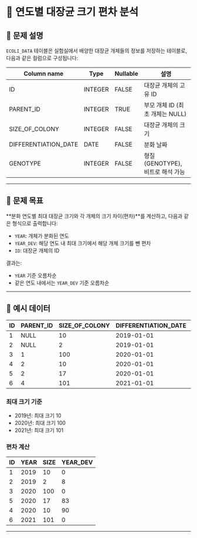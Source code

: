 # 🧫 연도별 대장균 크기 편차 분석

## 📘 문제 설명

`ECOLI_DATA` 테이블은 실험실에서 배양한 대장균 개체들의 정보를 저장하는 테이블로, 다음과 같은 컬럼으로 구성됩니다:

| Column name             | Type     | Nullable | 설명                              |
|-------------------------|----------|----------|-----------------------------------|
| ID                      | INTEGER  | FALSE    | 대장균 개체의 고유 ID             |
| PARENT_ID               | INTEGER  | TRUE     | 부모 개체 ID (최초 개체는 NULL)   |
| SIZE_OF_COLONY          | INTEGER  | FALSE    | 대장균 개체의 크기                |
| DIFFERENTIATION_DATE    | DATE     | FALSE    | 분화 날짜                         |
| GENOTYPE                | INTEGER  | FALSE    | 형질 (GENOTYPE), 비트로 해석 가능 |

---

## 🧩 문제 목표

**분화 연도별 최대 대장균 크기와 각 개체의 크기 차이(편차)**를 계산하고, 다음과 같은 형식으로 출력합니다:

- `YEAR`: 개체가 분화된 연도
- `YEAR_DEV`: 해당 연도 내 최대 크기에서 해당 개체 크기를 뺀 편차
- `ID`: 대장균 개체의 ID

결과는:

- `YEAR` 기준 오름차순
- 같은 연도 내에서는 `YEAR_DEV` 기준 오름차순

---

## 🧪 예시 데이터

| ID | PARENT_ID | SIZE_OF_COLONY | DIFFERENTIATION_DATE | GENOTYPE |
|----|-----------|----------------|-----------------------|----------|
| 1  | NULL      | 10             | 2019-01-01            | 5        |
| 2  | NULL      | 2              | 2019-01-01            | 3        |
| 3  | 1         | 100            | 2020-01-01            | 4        |
| 4  | 2         | 10             | 2020-01-01            | 4        |
| 5  | 2         | 17             | 2020-01-01            | 6        |
| 6  | 4         | 101            | 2021-01-01            | 22       |

### 최대 크기 기준

- 2019년: 최대 크기 10
- 2020년: 최대 크기 100
- 2021년: 최대 크기 101

### 편차 계산

| ID | YEAR | SIZE | YEAR_DEV |
|----|------|------|-----------|
| 1  | 2019 | 10   | 0         |
| 2  | 2019 | 2    | 8         |
| 3  | 2020 | 100  | 0         |
| 5  | 2020 | 17   | 83        |
| 4  | 2020 | 10   | 90        |
| 6  | 2021 | 101  | 0         |

---


